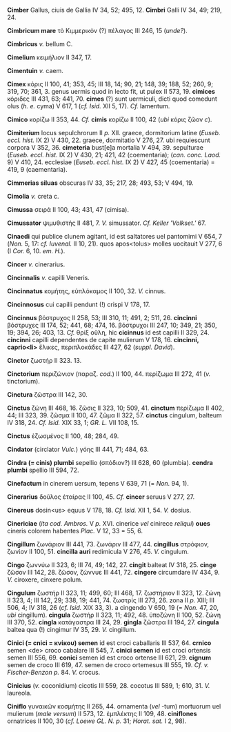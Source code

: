 **Cimber** Gallus, ciuis de Gallia IV 34, 52; 495, 12. **Cimbri** Galli
IV 34, 49; 219, 24.

**Cimbricum mare** τὸ Κιμμερικὸν (?) πέλαγος III 246, 15 (*unde?*).

**Cimbricus** *v.* bellum C.

**Cimelium** κειμήλιον II 347, 17.

**Cimentuin** *v.* caem.

**Cimex** κόρις II 100, 41; 353, 45; III 18, 14; 90, 21; 148, 39; 188,
52; 260, 9; 319, 70; 361, 3. genus uermis quod in lecto fit, ut pulex II
573, 19. **cimices** κόριδες III 431, 63; 441, 70. **cimes** (?) sunt
uermiculi, dicti quod comedunt olus (*h. e.* cyma) V 617, 1 (*cf. Isid.*
XII 5, 17). *Cf.* lamentum.

**Cimico** κορίζω II 353, 44. *Cf.* **cimis** κορίζω II 100, 42 (*ubi*
κόρις ζῶον *c*).

**Cimiterium** locus sepulchrorum II *p.* XII. graece, dormitorium
latine (*Euseb. eccl. hist.* IX 2) V 430, 22. graece, dormitatio V 276,
27. ubi requiescunt corpora V 352, 36. **cimeteria** bust[e]a mortalia
V 494, 39. sepulturae (*Euseb. eccl. hist.* IX 2) V 430, 21; 421, 42
(coementaria); (*can. conc. Laod.* 9) V 410, 24. ecclesiae (*Euseb.
eccl. hist.* IX 2) V 427, 45 (coementaria) = 419, 9 (caementaria).

**Cimmerias siluas** obscuras IV 33, 35; 217, 28; 493, 53; V 494, 19.

**Cimolia** *v.* creta c.

**Cimussa** σειρά II 100, 43; 431, 47 (cimisa).

**Cimussator** ψιμυθιστής II 481, 7. *V.* simussator. *Cf. Keller
'Volkset.'* 67.

**Cinaedi** qui publice clunem agitant, id est saltatores uel pantomimi
V 654, 7 (*Non.* 5, 17: *cf. Iuvenal.* II 10, 21). quos apos\<tolus\>
molles uocitauit V 277, 6 (I *Cor.* 6, 10. *em. H.*).

**Cincer** *v.* cinerarius.

**Cincinnalis** *v.* capilli Veneris.

**Cincinnatus** κομήτης, εὐπλόκαμος II 100, 32. *V.* cinnus.

**Cincinnosus** cui capilli pendunt (!) crispi V 178, 17.

**Cincinnus** βόστρυχος II 258, 53; III 310, 11; 491, 2; 511, 26.
**cincinni** βόστρυχες III 174, 52; 441, 68; 474, 16. βόστρυχοι III 247,
10; 349, 21; 350, 19; 394, 26; 403, 13. *Cf.* θρίξ οὔλη, hic
**cicinnus** id est capilli II 329, 24. **cincinni** capilli dependentes
de capite mulierum V 178, 16. **cincinni, caprio\<li\>** ἕλικες,
περιπλοκάδες III 427, 62 (*suppl. David*).

**Cinctor** ζωστήρ II 323. 13.

**Cinctorium** περιζώνιον (παραζ. *cod.*) II 100, 44. περίζωμα III 272,
41 (*v.* tinctorium).

**Cinctura** ζῶστρα III 142, 30.

**Cinctus** ζώνη III 468, 16. ζῶσις II 323, 10; 509, 41. **cinctum**
περίζωμα II 402, 44; III 323, 39. ζῶσμα II 100, 47. ζῶμα II 322, 57.
**cinctus** cingulum, balteum IV 318, 24. *Cf. Isid.* XIX 33, 1; *GR.
L.* VII 108, 15.

**Cinctus** ἐζωσμένος II 100, 48; 284, 49.

**Cindator** (circlator *Vulc.*) γόης III 441, 71; 484, 63.

**Cindra (= cinis) plumbi** sepellio (σπόδιον?) III 628, 60
(plumbia). **cendra plumbi** spellio III 594, 72.

**Cinefactum** in cinerem uersum, tepens V 639, 71 (= *Non.* 94, 1).

**Cinerarius** δοῦλος ἑταίρας II 100, 45. *Cf.* **cincer** seruus V 277,
27.

**Cinereus** dosin\<us\> equus V 178, 18. *Cf. Isid.* XII 1, 54. *V.*
dosius.

**Cinericiae** (*ita cod. Ambros.* V *p.* XVI. cinerice *vel* cinirece
*reliqui*) **oues** cineris colorem habentes *Plac.* V 12, 33 = 55, 6.

**Cingillum** ζωνάριον III 441, 73. ζωνάριν III 477, 44. **cingillus**
στρόφιον, ζωνίον II 100, 51. **cincilla auri** redimicula V 276, 45.
*V.* cingulum.

**Cingo** ζωννύω II 323, 6; III 74, 49; 142, 27. **cingit** balteat IV
318, 25. **cinge** ζῶσον III 142, 28. ζῶσον, ζώννυε III 441, 72.
**cingere** circumdare IV 434, 9. *V.* ciroxere, cinxere polum.

**Cingulum** ζωστήρ II 323, 11; 499, 60; III 468, 17. ζωστήριον II 323,
12. ζώνη II 323, 4; III 142, 29; 338, 19; 441, 74. ζωστρίς III 273, 26.
zona II *p.* XIII; III 506, 4; IV 318, 26 (*cf. Isid.* XIX 33, 3). a
cingendo V 650, 19 (= *Non.* 47, 20, *ubi* cingillum). **cingula**
ζωστήρ II 323, 11; 492, 48. ὑποζώνη II 100, 52. ζώνη III 370, 52.
**cingla** κατάγαστρα III 24, 29. **gingla** ζῶστρα III 194, 27.
**cingula** baltea qua (!) cingimur IV 35, 29. *V.* cingillum.

**Cinici (= cnici = κνίκου) semen** id est croci caballaris III 537,
64. **crnico** semen \<de\> croco cabalare III 545, 7. **cinici semen**
id est croci ortensis semen III 556, 69. **conici** semen id est croco
ortense III 621, 29. **cignum** semen de croco III 619, 47. semen de
croco ortemesus III 555, 19. *Cf. v. Fischer-Benzon p.* 84. *V.* crocus.

**Cinicius** (*v.* coconidium) cicotis III 559, 28. cocotus III 589, 1;
610, 31. *V.* laureola.

**Ciniflo** γυναικῶν κοσμήτης II 265, 44. ornamenta (*vel* -tum)
mortuorum uel mulierum (*male versum*) II 573, 12. ἐμπλέκτης II 109, 48.
**ciniflones** ornatrices II 100, 30 (*cf. Loewe GL. N. p.* 31; *Horat.
sat.* I 2, 98).
